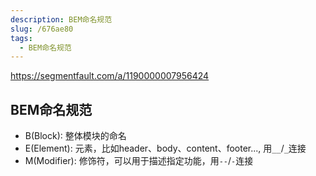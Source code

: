 ```yaml
---
description: BEM命名规范
slug: /676ae80
tags: 
  - BEM命名规范
---
```


https://segmentfault.com/a/1190000007956424

## BEM命名规范
+ B(Block): 整体模块的命名
+ E(Element): 元素，比如header、body、content、footer..., 用`__`/`_`连接
+ M(Modifier): 修饰符，可以用于描述指定功能，用`--`/`-`连接

